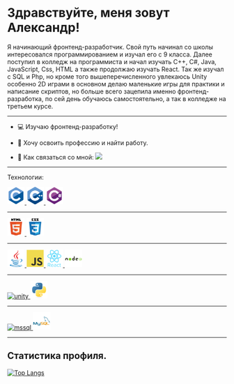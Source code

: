 # Здравствуйте, меня зовут Александр!
Я начинающий фронтенд-разработчик. Свой путь начинал со школы интересовался программированием и изучал его с 9 класса. Далее поступил в колледж на программиста и начал изучать С++, C#, Java, JavaScript, Css, HTML а также продолжаю изучать React. Так же изучал с SQL и Php, но кроме того вышеперечисленного увлекаюсь Unity особенно 2D играми в основном делаю маленькие игры для практики и написание скриптов, но больше всего зацепила именно фронтенд-разработка, по сей день обучаюсь самостоятельно, а так в колледже на третьем курсе.

___
+ 💻 Изучаю фронтенд-разработку!
+ 📝 Хочу освоить профессию и найти работу.
  
+ 📱 Как связаться со мной: <img src="https://img.shields.io/badge/Gmail-D14836?style=for-the-badge&logo=gmail&logoColor=white" width="46" heidth="15">  <img src="https://img.shields.io/badge/Telegram-2CA5E0?style=for-the-badge&logo=telegram&logoColor=white" width="45" height="15">
___
Технологии:
<p align="left"> <a href="https://www.cprogramming.com/" target="_blank" rel="noreferrer"> <img src="https://raw.githubusercontent.com/devicons/devicon/master/icons/c/c-original.svg" alt="c" width="40" height="40"/> </a> <a href="https://www.w3schools.com/cpp/" target="_blank" rel="noreferrer"> <img src="https://raw.githubusercontent.com/devicons/devicon/master/icons/cplusplus/cplusplus-original.svg" alt="cplusplus" width="40" height="40"/> </a> <a href="https://www.w3schools.com/cs/" target="_blank" rel="noreferrer"> <img src="https://raw.githubusercontent.com/devicons/devicon/master/icons/csharp/csharp-original.svg" alt="csharp" width="40" height="40"/> </a>


___

<a href="https://www.w3.org/html/" target="_blank" rel="noreferrer"> 
<img src="https://raw.githubusercontent.com/devicons/devicon/master/icons/html5/html5-original-wordmark.svg" alt="html5" width="40" height="40"/>
<a href="https://www.w3schools.com/css/" target="_blank" rel="noreferrer"> <img src="https://raw.githubusercontent.com/devicons/devicon/master/icons/css3/css3-original-wordmark.svg" alt="css3" width="40" height="40"/> </a> 

 ___

 </a> <a href="https://www.java.com" target="_blank" rel="noreferrer"> <img src="https://raw.githubusercontent.com/devicons/devicon/master/icons/java/java-original.svg" alt="java" width="40" height="40"/> </a>
 <a href="https://developer.mozilla.org/en-US/docs/Web/JavaScript" target="_blank" rel="noreferrer"> <img src="https://raw.githubusercontent.com/devicons/devicon/master/icons/javascript/javascript-original.svg" alt="javascript" width="40" height="40"/> </a> <a href="https://reactjs.org/" target="_blank" rel="noreferrer"> <img src="https://raw.githubusercontent.com/devicons/devicon/master/icons/react/react-original-wordmark.svg" alt="react" width="40" height="40"/> </a> <a href="https://nodejs.org" target="_blank" rel="noreferrer"> <img src="https://raw.githubusercontent.com/devicons/devicon/master/icons/nodejs/nodejs-original-wordmark.svg" alt="nodejs" width="40" height="40"/> </a> 
 
___
  
  <a href="https://unity.com/" target="_blank" rel="noreferrer"> <img src="https://www.vectorlogo.zone/logos/unity3d/unity3d-icon.svg" alt="unity" width="40" height="40"/> </a> <a href="https://www.python.org" target="_blank" rel="noreferrer"> <img src="https://raw.githubusercontent.com/devicons/devicon/master/icons/python/python-original.svg" alt="python" width="40" height="40"/> </a> 
  ____
  <a href="https://www.microsoft.com/en-us/sql-server" target="_blank" rel="noreferrer"> <img src="https://www.svgrepo.com/show/303229/microsoft-sql-server-logo.svg" alt="mssql" width="40" height="40"/> </a> <a href="https://www.mysql.com/" target="_blank" rel="noreferrer"> <img src="https://raw.githubusercontent.com/devicons/devicon/master/icons/mysql/mysql-original-wordmark.svg" alt="mysql" width="40" height="40"/> </a> 

___
## Статистика профиля.

[![Top Langs](https://github-readme-stats.vercel.app/api/top-langs/?username=solderrw)](https://github.com/anuraghazra/github-readme-stats)
